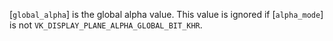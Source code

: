 [`global_alpha`] is the global alpha value.
This value is ignored if [`alpha_mode`] is not
`VK_DISPLAY_PLANE_ALPHA_GLOBAL_BIT_KHR`.